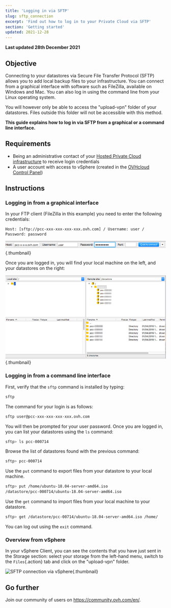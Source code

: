 ```yaml
---
title: 'Logging in via SFTP'
slug: sftp_connection
excerpt: 'Find out how to log in to your Private Cloud via SFTP'
section: 'Getting started'
updated: 2021-12-28
---
```


**Last updated 28th December 2021**

## Objective

Connecting to your datastores via Secure File Transfer Protocol (SFTP) allows you to add local backup files to your infrastructure. You can connect from a graphical interface with software such as FileZilla, available on Windows and Mac. You can also log in using the command line from your Linux operating system.

You will however only be able to access the "upload-vpn" folder of your datastores. Files outside this folder will not be accessible with this method.

**This guide explains how to log in via SFTP from a graphical or a command line interface.**

## Requirements

- Being an administrative contact of your [Hosted Private Cloud infrastructure](https://www.ovhcloud.com/en-ie/enterprise/products/hosted-private-cloud/) to receive login credentials
- A user account with access to vSphere (created in the [OVHcloud Control Panel](https://www.ovh.com/auth/?action=gotomanager&from=https://www.ovh.ie/&ovhSubsidiary=ie))

## Instructions

### Logging in from a graphical interface

In your FTP client (FileZilla in this example) you need to enter the following credentials:

```
Host: [sftp://pcc-xxx-xxx-xxx-xxx.ovh.com] / Username: user / Password: password
```

![SFTP login](images/connection_sftp_filezilla_log.png){.thumbnail}

Once you are logged in, you will find your local machine on the left, and your datastores on the right:

![Login via SFTP with FileZilla](images/connection_sftp_filezilla.png){.thumbnail}


### Logging in from a command line interface

First, verify that the `sftp` command is installed by typing:

```sh
sftp
```

The command for your login is as follows:

```sh
sftp user@pcc-xxx-xxx-xxx-xxx.ovh.com
```

You will then be prompted for your user password. Once you are logged in, you can list your datastores using the `ls` command:

```sh
sftp> ls pcc-000714
```

Browse the list of datastores found with the previous command:

```sh
sftp> pcc-000714
```

Use the `put` command to export files from your datastore to your local machine.

```sh
sftp> put /home/ubuntu-18.04-server-amd64.iso
/datastore/pcc-000714/ubuntu-18.04-server-amd64.iso 
```

Use the `get` command to import files from your local machine to your datastore.

```sh
sftp> get /datastore/pcc-00714/ubuntu-18.04-server-amd64.iso /home/
```

You can log out using the `exit` command.


### Overview from vSphere

In your vSphere Client, you can see the contents that you have just sent in the Storage section: select your storage from the left-hand menu, switch to the `Files`{.action} tab and click on the "upload-vpn" folder.

![SFTP connection via vSphere](images/sftpconnection.png){.thumbnail}


## Go further

Join our community of users on <https://community.ovh.com/en/>.
